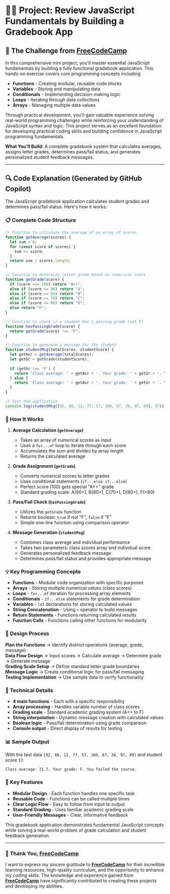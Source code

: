 # 👨‍💻 Project: Review JavaScript Fundamentals by Building a Gradebook App

## 🎯 The Challenge from [FreeCodeCamp](https://www.freecodecamp.org/learn)

In this comprehensive mini project, you'll master essential JavaScript fundamentals by building a fully functional gradebook application. This hands-on exercise covers core programming concepts including:

- **Functions** - Creating modular, reusable code blocks
- **Variables** - Storing and manipulating data
- **Conditionals** - Implementing decision-making logic
- **Loops** - Iterating through data collections
- **Arrays** - Managing multiple data values

Through practical development, you'll gain valuable experience solving real-world programming challenges while reinforcing your understanding of JavaScript syntax and logic. This project serves as an excellent foundation for developing practical coding skills and building confidence in JavaScript programming fundamentals.

**What You'll Build:** A complete gradebook system that calculates averages, assigns letter grades, determines pass/fail status, and generates personalized student feedback messages.

---

## 🔍 Code Explanation (Generated by GitHub Copilot)

The JavaScript gradebook application calculates student grades and determines pass/fail status. Here's how it works:

### 📋 Complete Code Structure

```javascript
// Function to calculate the average of an array of scores
function getAverage(scores) {
  let sum = 0;
  for (const score of scores) {
    sum += score;
  }
  return sum / scores.length;
}

// Function to determine letter grade based on numerical score
function getGrade(score) {
  if (score === 100) return "A++";
  else if (score >= 90) return "A";
  else if (score >= 80) return "B";
  else if (score >= 70) return "C";
  else if (score >= 60) return "D";
  else return "F";
}

// Function to check if a student has a passing grade (not F)
function hasPassingGrade(score) {
  return getGrade(score) !== "F";
}

// Function to generate a message for the student
function studentMsg(totalScores, studentScore) {
  let getAvr = getAverage(totalScores);
  let getGr = getGrade(studentScore);
  
  if (getGr !== 'F') {
    return 'Class average: ' + getAvr + '. Your grade: ' + getGr + '. You passed the course.';
  } else {
    return 'Class average: ' + getAvr + '. Your grade: ' + getGr + '. You failed the course.';
  }
}

// Test the application
console.log(studentMsg([92, 88, 12, 77, 57, 100, 67, 38, 97, 89], 37));
```

### 🎯 How It Works

1. **Average Calculation (`getAverage`)**
   - Takes an array of numerical scores as input
   - Uses a `for...of` loop to iterate through each score
   - Accumulates the sum and divides by array length
   - Returns the calculated average

2. **Grade Assignment (`getGrade`)**
   - Converts numerical scores to letter grades
   - Uses conditional statements (`if...else if...else`)
   - Perfect score (100) gets special "A++" grade
   - Standard grading scale: A(90+), B(80+), C(70+), D(60+), F(<60)

3. **Pass/Fail Check (`hasPassingGrade`)**
   - Utilizes the `getGrade` function
   - Returns boolean: `true` if not "F", `false` if "F"
   - Simple one-line function using comparison operator

4. **Message Generation (`studentMsg`)**
   - Combines class average and individual performance
   - Takes two parameters: class scores array and individual score
   - Generates personalized feedback message
   - Determines pass/fail status and provides appropriate message

### 💡 Key Programming Concepts

- **Functions** - Modular code organization with specific purposes
- **Arrays** - Storing multiple numerical values (class scores)
- **Loops** - `for...of` iteration for processing array elements
- **Conditionals** - `if...else` statements for grade determination
- **Variables** - `let` declarations for storing calculated values
- **String Concatenation** - Using `+` operator to build messages
- **Return Statements** - Functions returning calculated results
- **Function Calls** - Functions calling other functions for modularity

### 🎨 Design Process

**Plan the Functions** → Identify distinct operations (average, grade, message)  
**Data Flow Design** → Input scores → Calculate average → Determine grade → Generate message  
**Grading Scale Setup** → Define standard letter grade boundaries  
**Message Logic** → Create conditional logic for pass/fail messaging  
**Testing Implementation** → Use sample data to verify functionality  

### 🔧 Technical Details

- **4 main functions** - Each with a specific responsibility
- **Array processing** - Handles variable number of class scores
- **Grading scale** - Standard academic grading system (A++ to F)
- **String interpolation** - Dynamic message creation with calculated values
- **Boolean logic** - Pass/fail determination using grade comparison
- **Console output** - Direct display of results for testing

### 📊 Sample Output

With the test data `[92, 88, 12, 77, 57, 100, 67, 38, 97, 89]` and student score `37`:

```
Class average: 71.7. Your grade: F. You failed the course.
```

### 🚀 Key Features

- **Modular Design** - Each function handles one specific task
- **Reusable Code** - Functions can be called multiple times
- **Clear Logic Flow** - Easy to follow from input to output
- **Standard Grading** - Uses familiar academic grading scale
- **User-Friendly Messages** - Clear, informative feedback

This gradebook application demonstrates fundamental JavaScript concepts while solving a real-world problem of grade calculation and student feedback generation.

---

### 🙏 **Thank You, [FreeCodeCamp](https://www.freecodecamp.org/learn)**

I want to express my sincere gratitude to **[FreeCodeCamp](https://www.freecodecamp.org/learn)** for their incredible learning resources, high-quality curriculum, and the opportunity to enhance my coding skills. The knowledge and experience gained from **[FreeCodeCamp](https://www.freecodecamp.org/learn)** have significantly contributed to creating these projects and developing my abilities.